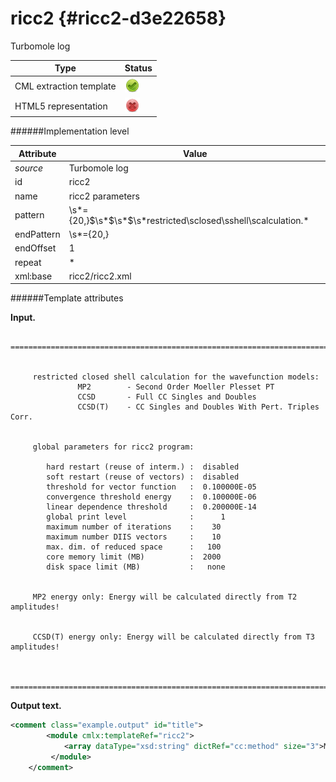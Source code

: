 # ricc2 {#ricc2-d3e22658}

Turbomole log

| Type                                                                                                                                                | Status                                                                                                                                              |
|----|----|
| CML extraction template                                                                                                                             | ![](/imgs/Total.png)                                                                                                                                |
| HTML5 representation                                                                                                                                | ![](/imgs/None.png)                                                                                                                                 |

######Implementation level

| Attribute                                                                                                                                           | Value                                                                                                                                               |
|----|----|
| *source*                                                                                                                                            | Turbomole log                                                                                                                                       |
| id                                                                                                                                                  | ricc2                                                                                                                                               |
| name                                                                                                                                                | ricc2 parameters                                                                                                                                    |
| pattern                                                                                                                                             | \\s\*={20,}\$\\s\*\$\\s\*\$\\s\*restricted\\sclosed\\sshell\\scalculation.\*                                                                        |
| endPattern                                                                                                                                          | \\s\*={20,}                                                                                                                                         |
| endOffset                                                                                                                                           | 1                                                                                                                                                   |
| repeat                                                                                                                                              | \*                                                                                                                                                  |
| xml:base                                                                                                                                            | ricc2/ricc2.xml                                                                                                                                     |

######Template attributes

**Input.**

       =========================================================================


         restricted closed shell calculation for the wavefunction models:
                   MP2        - Second Order Moeller Plesset PT
                   CCSD       - Full CC Singles and Doubles
                   CCSD(T)    - CC Singles and Doubles With Pert. Triples Corr.


         global parameters for ricc2 program:

            hard restart (reuse of interm.) :  disabled
            soft restart (reuse of vectors) :  disabled
            threshold for vector function   :  0.100000E-05
            convergence threshold energy    :  0.100000E-06
            linear dependence threshold     :  0.200000E-14
            global print level              :      1
            maximum number of iterations    :    30
            maximum number DIIS vectors     :    10
            max. dim. of reduced space      :   100
            core memory limit (MB)          :  2000
            disk space limit (MB)           :   none


         MP2 energy only: Energy will be calculated directly from T2 amplitudes!


         CCSD(T) energy only: Energy will be calculated directly from T3 amplitudes!


       =========================================================================

        

**Output text.**

```xml
<comment class="example.output" id="title">
        <module cmlx:templateRef="ricc2">
            <array dataType="xsd:string" dictRef="cc:method" size="3">MP2 CCSD CCSD(T)</array>
         </module>
    </comment>
```
